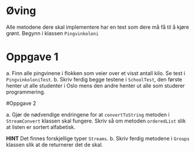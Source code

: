 # Øving

Alle metodene dere skal implementere har en test som dere må få til å kjøre grønt.
Begynn i klassen `Pingvinkoloni`

# Oppgave 1

a. Finn alle pingvinene i flokken som veier over et visst antall kilo. Se test i `PingvinkoloniTest`.
b. Skriv ferdig begge testene i `SchoolTest`, den første henter ut alle studenter i Oslo
   mens den andre henter ut alle som studerer programmering.
   
#Oppgave 2

a. Gjør de nødvendige endringene for at `convertToString` metoden i `StreamConvert` klassen skal
   fungere.
   Skriv så om metoden `orderedList` slik at listen er sortert alfabetisk.
   
   **HINT** Det finnes forskjellige typer `Streams`.
b. Skriv ferdig metodene i `Groups` klassen slik at de returnerer det de skal.